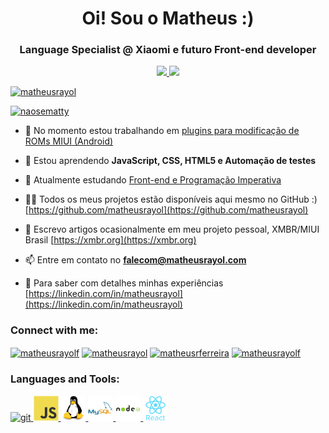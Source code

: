 <h1 align="center">Oi! Sou o Matheus :)</h1>
<h3 align="center">Language Specialist @ Xiaomi e futuro Front-end developer</h3>

<div align="center">
  <a href="https://github.com/matheusrayol">
  <img height="160em" src="https://github-readme-stats.vercel.app/api?username=matheusrayol&show_icons=true&theme=tokyonight&include_all_commits=true&count_private=true"/>
  <img height="160em" src="https://github-readme-stats.vercel.app/api/top-langs/?username=matheusrayol&layout=compact&langs_count=7&theme=tokyonight"/>
</div>

<p align="left"> <img src="https://komarev.com/ghpvc/?username=matheusrayol&label=Profile%20views&color=0e75b6&style=flat" alt="matheusrayol" /> </p>

<p align="left"> <a href="https://twitter.com/matheusrayolf" target="blank"><img src="https://img.shields.io/twitter/follow/matheusrayolf?logo=twitter&style=for-the-badge" alt="naosematty" /></a> </p>

- 🔭 No momento estou trabalhando em [plugins para modificação de ROMs MIUI (Android)](https://github.com/matheusrayol/srk-plugins)

- 🌱 Estou aprendendo **JavaScript, CSS, HTML5 e Automação de testes**

- 👯 Atualmente estudando [Front-end e Programação Imperativa](https://github.com/matheusrayol/DH-CTD)

- 👨‍💻 Todos os meus projetos estão disponíveis aqui mesmo no GitHub :) [https://github.com/matheusrayol](https://github.com/matheusrayol)

- 📝 Escrevo artigos ocasionalmente em meu projeto pessoal, XMBR/MIUI Brasil [https://xmbr.org](https://xmbr.org)

- 📫 Entre em contato no **falecom@matheusrayol.com**

- 📄 Para saber com detalhes minhas experiências [https://linkedin.com/in/matheusrayol](https://linkedin.com/in/matheusrayol)

<h3 align="left">Connect with me:</h3>
<p align="left">
<a href="https://twitter.com/matheusrayolf" target="blank"><img align="center" src="https://raw.githubusercontent.com/rahuldkjain/github-profile-readme-generator/master/src/images/icons/Social/twitter.svg" alt="matheusrayolf" height="30" width="40" /></a>
<a href="https://linkedin.com/in/matheusrayol" target="blank"><img align="center" src="https://raw.githubusercontent.com/rahuldkjain/github-profile-readme-generator/master/src/images/icons/Social/linked-in-alt.svg" alt="matheusrayol" height="30" width="40" /></a>
<a href="https://fb.com/matheusrferreira" target="blank"><img align="center" src="https://raw.githubusercontent.com/rahuldkjain/github-profile-readme-generator/master/src/images/icons/Social/facebook.svg" alt="matheusrferreira" height="30" width="40" /></a>
<a href="https://instagram.com/matheusrayolf" target="blank"><img align="center" src="https://raw.githubusercontent.com/rahuldkjain/github-profile-readme-generator/master/src/images/icons/Social/instagram.svg" alt="matheusrayolf" height="30" width="40" /></a>
</p>

<h3 align="left">Languages and Tools:</h3>
<p align="left"> <a href="https://git-scm.com/" target="_blank"> <img src="https://www.vectorlogo.zone/logos/git-scm/git-scm-icon.svg" alt="git" width="40" height="40"/> </a> <a href="https://developer.mozilla.org/en-US/docs/Web/JavaScript" target="_blank"> <img src="https://raw.githubusercontent.com/devicons/devicon/master/icons/javascript/javascript-original.svg" alt="javascript" width="40" height="40"/> </a> <a href="https://www.linux.org/" target="_blank"> <img src="https://raw.githubusercontent.com/devicons/devicon/master/icons/linux/linux-original.svg" alt="linux" width="40" height="40"/> </a> <a href="https://www.mysql.com/" target="_blank"> <img src="https://raw.githubusercontent.com/devicons/devicon/master/icons/mysql/mysql-original-wordmark.svg" alt="mysql" width="40" height="40"/> </a> <a href="https://nodejs.org" target="_blank"> <img src="https://raw.githubusercontent.com/devicons/devicon/master/icons/nodejs/nodejs-original-wordmark.svg" alt="nodejs" width="40" height="40"/> </a> <a href="https://reactjs.org/" target="_blank"> <img src="https://raw.githubusercontent.com/devicons/devicon/master/icons/react/react-original-wordmark.svg" alt="react" width="40" height="40"/> </a> </p>
